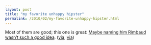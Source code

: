 ```yaml
---
layout: post
title: "my favorite unhappy hipster"
permalink: /2010/02/my-favorite-unhappy-hipster.html
---
```


<p>Most of them are good; this one is great:  <a href="http://unhappyhipsters.com/post/356497654/maybe-naming-him-rimbaud-wasnt-such-a-good-idea">Maybe naming him Rimbaud wasn’t such a good idea</a>. (<a href="http://www.veryshortlist.com/vsl/daily.cfm/review/1464/Website/habitat-for-humanity/?tp">via</a>, <a href="http://quid.pro/">via</a>)</p>


